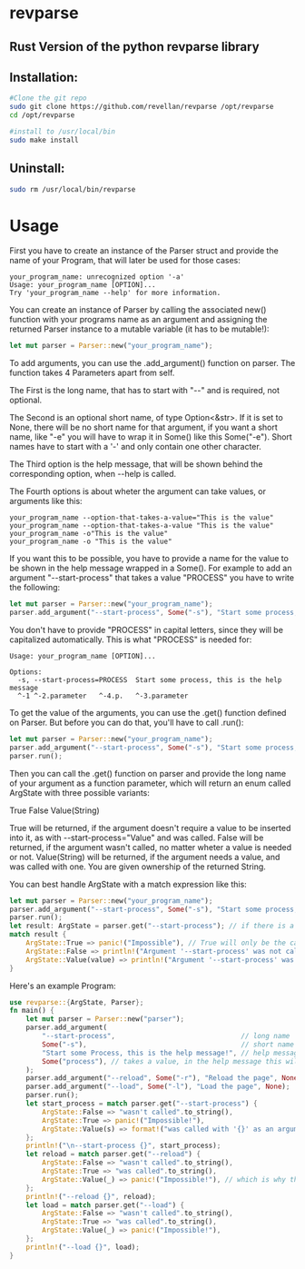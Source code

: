 # revparse
## Rust Version of the python revparse library


## Installation:
```sh
#Clone the git repo
sudo git clone https://github.com/revellan/revparse /opt/revparse
cd /opt/revparse

#install to /usr/local/bin
sudo make install
```

## Uninstall:
```sh
sudo rm /usr/local/bin/revparse
```

# Usage
First you have to create an instance of the Parser struct and provide the name of your Program, that will later be used for those cases:
```
your_program_name: unrecognized option '-a'
Usage: your_program_name [OPTION]...
Try 'your_program_name --help' for more information.
```
You can create an instance of Parser by calling the associated new() function with your programs name as an argument and assigning the returned Parser instance to a mutable variable (it has to be mutable!):
```rust
let mut parser = Parser::new("your_program_name");
```
To add arguments, you can use the .add_argument() function on parser.
The function takes 4 Parameters apart from self.

The First is the long name, that has to start with "--" and is required, not optional.

The Second is an optional short name, of type Option<&str>. If it is set to None, there will be no short name for that argument, if you want a short name, like "-e" you will have to wrap it in Some() like this Some("-e"). Short names have to start with a '-' and only contain one other character.

The Third option is the help message, that will be shown behind the corresponding option, when --help is called.

The Fourth options is about wheter the argument can take values, or arguments like this:
```
your_program_name --option-that-takes-a-value="This is the value"
your_program_name --option-that-takes-a-value "This is the value"
your_program_name -o"This is the value"
your_program_name -o "This is the value"
```
If you want this to be possible, you have to provide a name for the value to be shown in the help message wrapped in a Some().
For example to add an argument "--start-process" that takes a value "PROCESS" you have to write the following:
```rust
let mut parser = Parser::new("your_program_name");
parser.add_argument("--start-process", Some("-s"), "Start some process, this is the help message", Some("PROCESS"));
```
You don't have to provide "PROCESS" in capital letters, since they will be capitalized automatically. This is what "PROCESS" is needed for:
```
Usage: your_program_name [OPTION]...

Options:
  -s, --start-process=PROCESS  Start some process, this is the help message
  ^-1 ^-2.parameter   ^-4.p.   ^-3.parameter
```

To get the value of the arguments, you can use the .get() function defined on Parser. But before you can do that, you'll have to call .run():
```rust
let mut parser = Parser::new("your_program_name");
parser.add_argument("--start-process", Some("-s"), "Start some process, this is the help message", Some("PROCESS"));
parser.run();
```

Then you can call the .get() function on parser and provide the long name of your argument as a function parameter, which will return an enum called ArgState with three possible variants:

True
False
Value(String)

True will be returned, if the argument doesn't require a value to be inserted into it, as with --start-process="Value" and was called.
False will be returned, if the argument wasn't called, no matter wheter a value is needed or not.
Value(String) will be returned, if the argument needs a value, and was called with one. You are given ownership of the returned String.

You can best handle ArgState with a match expression like this:
```rust
let mut parser = Parser::new("your_program_name");
parser.add_argument("--start-process", Some("-s"), "Start some process, this is the help message", Some("PROCESS"));
parser.run();
let result: ArgState = parser.get("--start-process"); // if there is a typo in --start-process, the program will panic at runtime
match result {
    ArgState::True => panic!("Impossible"), // True will only be the case, if you didn't allow a value
    ArgState::False => println!("Argument '--start-process' was not called"),
    ArgState::Value(value) => println!("Argument '--start-process' was called with the value: '{value}'"),
}
```

Here's an example Program:
```rust
use revparse::{ArgState, Parser};
fn main() {
    let mut parser = Parser::new("parser");
    parser.add_argument(
        "--start-process",                               // long name
        Some("-s"),                                      // short name (optional)
        "Start some Process, this is the help message!", // help message
        Some("process"), // takes a value, in the help message this will be shown as --start-process=PROCESS
    );
    parser.add_argument("--reload", Some("-r"), "Reload the page", None); // no value is taken by this argument,
    parser.add_argument("--load", Some("-l"), "Load the page", None);
    parser.run();
    let start_process = match parser.get("--start-process") {
        ArgState::False => "wasn't called".to_string(),
        ArgState::True => panic!("Impossible!"),
        ArgState::Value(s) => format!("was called with '{}' as an argument", s),
    };
    println!("\n--start-process {}", start_process);
    let reload = match parser.get("--reload") {
        ArgState::False => "wasn't called".to_string(),
        ArgState::True => "was called".to_string(),
        ArgState::Value(_) => panic!("Impossible!"), // which is why this outcome here is impossible
    };
    println!("--reload {}", reload);
    let load = match parser.get("--load") {
        ArgState::False => "wasn't called".to_string(),
        ArgState::True => "was called".to_string(),
        ArgState::Value(_) => panic!("Impossible!"),
    };
    println!("--load {}", load);
}
```